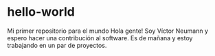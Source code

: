 # hello-world
Mi primer repositorio para el mundo
Hola gente!
Soy Víctor Neumann y espero hacer una contribución al software.
Es de mañana y estoy trabajando en un par de proyectos.
